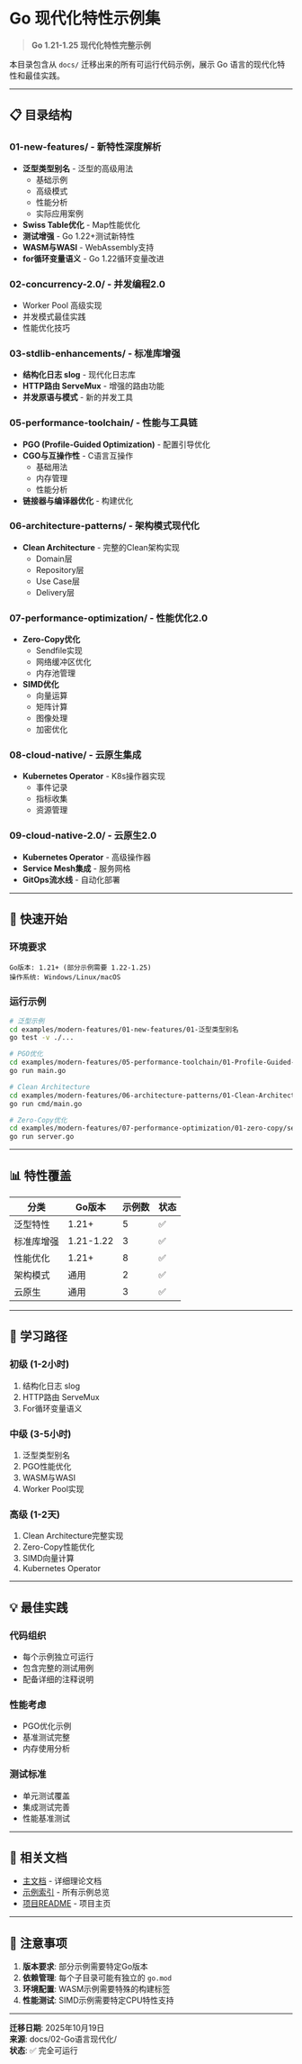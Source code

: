 # Go 现代化特性示例集

> **Go 1.21-1.25 现代化特性完整示例**

本目录包含从 `docs/` 迁移出来的所有可运行代码示例，展示 Go 语言的现代化特性和最佳实践。

---

## 📋 目录结构

### 01-new-features/ - 新特性深度解析

- **泛型类型别名** - 泛型的高级用法
  - 基础示例
  - 高级模式
  - 性能分析
  - 实际应用案例
- **Swiss Table优化** - Map性能优化
- **测试增强** - Go 1.22+测试新特性
- **WASM与WASI** - WebAssembly支持
- **for循环变量语义** - Go 1.22循环变量改进

### 02-concurrency-2.0/ - 并发编程2.0

- Worker Pool 高级实现
- 并发模式最佳实践
- 性能优化技巧

### 03-stdlib-enhancements/ - 标准库增强

- **结构化日志 slog** - 现代化日志库
- **HTTP路由 ServeMux** - 增强的路由功能
- **并发原语与模式** - 新的并发工具

### 05-performance-toolchain/ - 性能与工具链

- **PGO (Profile-Guided Optimization)** - 配置引导优化
- **CGO与互操作性** - C语言互操作
  - 基础用法
  - 内存管理
  - 性能分析
- **链接器与编译器优化** - 构建优化

### 06-architecture-patterns/ - 架构模式现代化

- **Clean Architecture** - 完整的Clean架构实现
  - Domain层
  - Repository层
  - Use Case层
  - Delivery层

### 07-performance-optimization/ - 性能优化2.0

- **Zero-Copy优化**
  - Sendfile实现
  - 网络缓冲区优化
  - 内存池管理
- **SIMD优化**
  - 向量运算
  - 矩阵计算
  - 图像处理
  - 加密优化

### 08-cloud-native/ - 云原生集成

- **Kubernetes Operator** - K8s操作器实现
  - 事件记录
  - 指标收集
  - 资源管理

### 09-cloud-native-2.0/ - 云原生2.0

- **Kubernetes Operator** - 高级操作器
- **Service Mesh集成** - 服务网格
- **GitOps流水线** - 自动化部署

---

## 🚀 快速开始

### 环境要求

```text
Go版本: 1.21+ (部分示例需要 1.22-1.25)
操作系统: Windows/Linux/macOS
```

### 运行示例

```bash
# 泛型示例
cd examples/modern-features/01-new-features/01-泛型类型别名
go test -v ./...

# PGO优化
cd examples/modern-features/05-performance-toolchain/01-Profile-Guided-Optimization-PGO
go run main.go

# Clean Architecture
cd examples/modern-features/06-architecture-patterns/01-Clean-Architecture
go run cmd/main.go

# Zero-Copy优化
cd examples/modern-features/07-performance-optimization/01-zero-copy/sendfile
go run server.go
```

---

## 📊 特性覆盖

| 分类 | Go版本 | 示例数 | 状态 |
|------|--------|--------|------|
| 泛型特性 | 1.21+ | 5 | ✅ |
| 标准库增强 | 1.21-1.22 | 3 | ✅ |
| 性能优化 | 1.21+ | 8 | ✅ |
| 架构模式 | 通用 | 2 | ✅ |
| 云原生 | 通用 | 3 | ✅ |

---

## 📖 学习路径

### 初级 (1-2小时)

1. 结构化日志 slog
2. HTTP路由 ServeMux
3. For循环变量语义

### 中级 (3-5小时)

1. 泛型类型别名
2. PGO性能优化
3. WASM与WASI
4. Worker Pool实现

### 高级 (1-2天)

1. Clean Architecture完整实现
2. Zero-Copy性能优化
3. SIMD向量计算
4. Kubernetes Operator

---

## 💡 最佳实践

### 代码组织

- 每个示例独立可运行
- 包含完整的测试用例
- 配备详细的注释说明

### 性能考虑

- PGO优化示例
- 基准测试完整
- 内存使用分析

### 测试标准

- 单元测试覆盖
- 集成测试完善
- 性能基准测试

---

## 🔗 相关文档

- [主文档](../../docs/02-Go语言现代化/README.md) - 详细理论文档
- [示例索引](../README.md) - 所有示例总览
- [项目README](../../README.md) - 项目主页

---

## 📝 注意事项

1. **版本要求**: 部分示例需要特定Go版本
2. **依赖管理**: 每个子目录可能有独立的 `go.mod`
3. **环境配置**: WASM示例需要特殊的构建标签
4. **性能测试**: SIMD示例需要特定CPU特性支持

---

**迁移日期**: 2025年10月19日  
**来源**: docs/02-Go语言现代化/  
**状态**: ✅ 完全可运行
